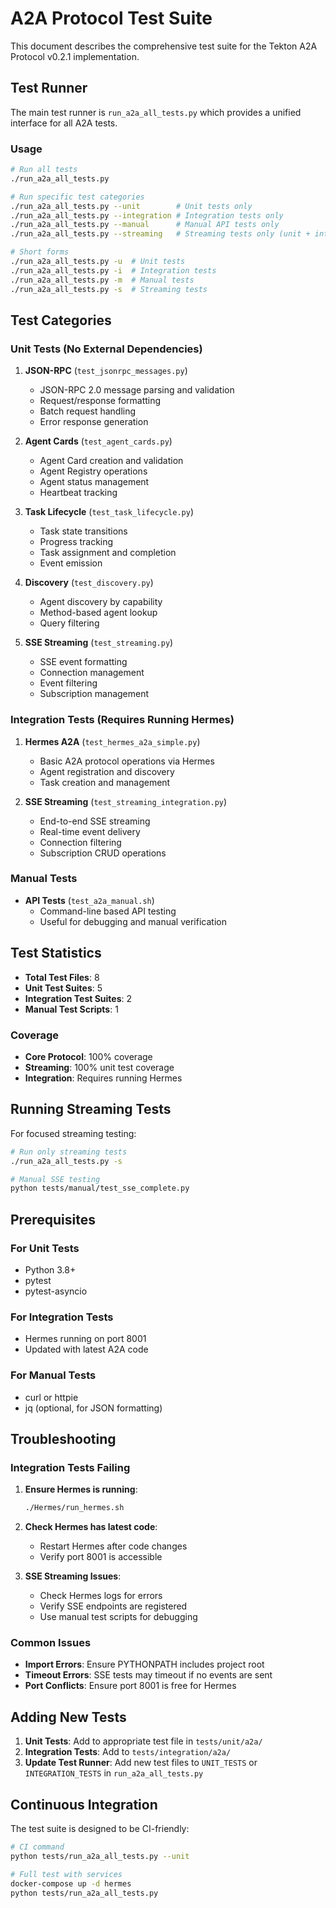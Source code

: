 # A2A Protocol Test Suite

This document describes the comprehensive test suite for the Tekton A2A Protocol v0.2.1 implementation.

## Test Runner

The main test runner is `run_a2a_all_tests.py` which provides a unified interface for all A2A tests.

### Usage

```bash
# Run all tests
./run_a2a_all_tests.py

# Run specific test categories
./run_a2a_all_tests.py --unit        # Unit tests only
./run_a2a_all_tests.py --integration # Integration tests only
./run_a2a_all_tests.py --manual      # Manual API tests only
./run_a2a_all_tests.py --streaming   # Streaming tests only (unit + integration)

# Short forms
./run_a2a_all_tests.py -u  # Unit tests
./run_a2a_all_tests.py -i  # Integration tests
./run_a2a_all_tests.py -m  # Manual tests
./run_a2a_all_tests.py -s  # Streaming tests
```

## Test Categories

### Unit Tests (No External Dependencies)

1. **JSON-RPC** (`test_jsonrpc_messages.py`)
   - JSON-RPC 2.0 message parsing and validation
   - Request/response formatting
   - Batch request handling
   - Error response generation

2. **Agent Cards** (`test_agent_cards.py`)
   - Agent Card creation and validation
   - Agent Registry operations
   - Agent status management
   - Heartbeat tracking

3. **Task Lifecycle** (`test_task_lifecycle.py`)
   - Task state transitions
   - Progress tracking
   - Task assignment and completion
   - Event emission

4. **Discovery** (`test_discovery.py`)
   - Agent discovery by capability
   - Method-based agent lookup
   - Query filtering

5. **SSE Streaming** (`test_streaming.py`)
   - SSE event formatting
   - Connection management
   - Event filtering
   - Subscription management

### Integration Tests (Requires Running Hermes)

1. **Hermes A2A** (`test_hermes_a2a_simple.py`)
   - Basic A2A protocol operations via Hermes
   - Agent registration and discovery
   - Task creation and management

2. **SSE Streaming** (`test_streaming_integration.py`)
   - End-to-end SSE streaming
   - Real-time event delivery
   - Connection filtering
   - Subscription CRUD operations

### Manual Tests

- **API Tests** (`test_a2a_manual.sh`)
  - Command-line based API testing
  - Useful for debugging and manual verification

## Test Statistics

- **Total Test Files**: 8
- **Unit Test Suites**: 5
- **Integration Test Suites**: 2
- **Manual Test Scripts**: 1

### Coverage

- **Core Protocol**: 100% coverage
- **Streaming**: 100% unit test coverage
- **Integration**: Requires running Hermes

## Running Streaming Tests

For focused streaming testing:

```bash
# Run only streaming tests
./run_a2a_all_tests.py -s

# Manual SSE testing
python tests/manual/test_sse_complete.py
```

## Prerequisites

### For Unit Tests
- Python 3.8+
- pytest
- pytest-asyncio

### For Integration Tests
- Hermes running on port 8001
- Updated with latest A2A code

### For Manual Tests
- curl or httpie
- jq (optional, for JSON formatting)

## Troubleshooting

### Integration Tests Failing

1. **Ensure Hermes is running**:
   ```bash
   ./Hermes/run_hermes.sh
   ```

2. **Check Hermes has latest code**:
   - Restart Hermes after code changes
   - Verify port 8001 is accessible

3. **SSE Streaming Issues**:
   - Check Hermes logs for errors
   - Verify SSE endpoints are registered
   - Use manual test scripts for debugging

### Common Issues

- **Import Errors**: Ensure PYTHONPATH includes project root
- **Timeout Errors**: SSE tests may timeout if no events are sent
- **Port Conflicts**: Ensure port 8001 is free for Hermes

## Adding New Tests

1. **Unit Tests**: Add to appropriate test file in `tests/unit/a2a/`
2. **Integration Tests**: Add to `tests/integration/a2a/`
3. **Update Test Runner**: Add new test files to `UNIT_TESTS` or `INTEGRATION_TESTS` in `run_a2a_all_tests.py`

## Continuous Integration

The test suite is designed to be CI-friendly:

```bash
# CI command
python tests/run_a2a_all_tests.py --unit

# Full test with services
docker-compose up -d hermes
python tests/run_a2a_all_tests.py
```